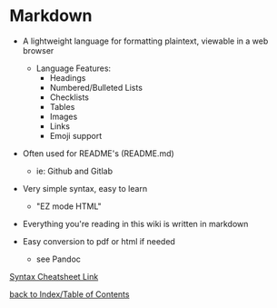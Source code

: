 # Markdown

- A lightweight language for formatting plaintext, viewable in a web browser

    - Language Features:
        - Headings
        - Numbered/Bulleted Lists
        - Checklists
        - Tables
        - Images 
        - Links
        - Emoji support

- Often used for README's (README.md)
    - ie: Github and Gitlab

- Very simple syntax, easy to learn
    - "EZ mode HTML"

- Everything you're reading in this wiki is written in markdown

- Easy conversion to pdf or html if needed
    - see Pandoc

[Syntax Cheatsheet Link](mdCheatsheet.md)

[back to Index/Table of Contents](index.md)
